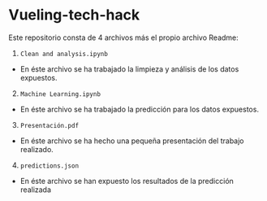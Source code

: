 # Vueling-tech-hack

Este repositorio consta de 4 archivos más el propio archivo Readme:

1. `Clean and analysis.ipynb`
  - En éste archivo se ha trabajado la limpieza y análisis de los datos expuestos.

2. `Machine Learning.ipynb`
  - En éste archivo se ha trabajado la predicción para los datos expuestos.

3. `Presentación.pdf`
  - En éste archivo se ha hecho una pequeña presentación del trabajo realizado.

4. `predictions.json`
  - En éste archivo se han expuesto los resultados de la predicción realizada
